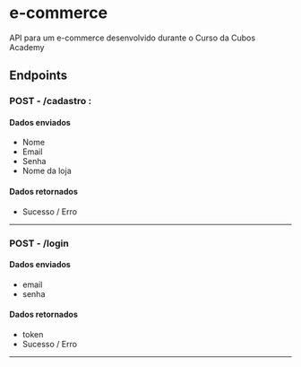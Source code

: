 # e-commerce
API para um e-commerce desenvolvido durante o Curso da Cubos Academy

## Endpoints

### POST - /cadastro :

#### Dados enviados
- Nome
- Email
- Senha
- Nome da loja

#### Dados retornados
- Sucesso / Erro

---

### POST - /login 

#### Dados enviados
- email
- senha

#### Dados retornados
- token
- Sucesso / Erro

---

